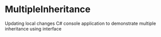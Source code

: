 # MultipleInheritance
Updating local changes
C# console application to demonstrate multiple inheritance using interface
